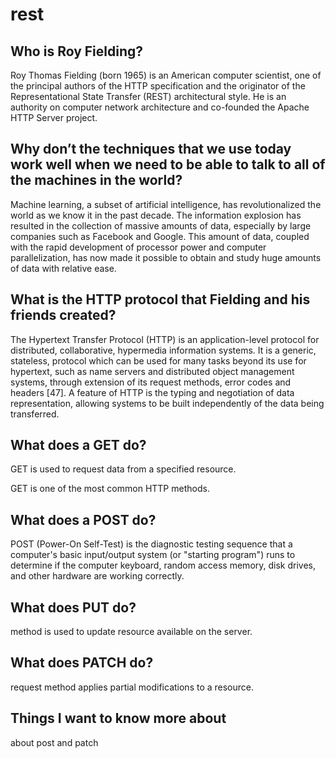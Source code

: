 # rest

## Who is Roy Fielding?
Roy Thomas Fielding (born 1965) is an American computer scientist, one of the principal authors of the HTTP specification and the originator of the Representational State Transfer (REST) architectural style. He is an authority on computer network architecture and co-founded the Apache HTTP Server project.
## Why don’t the techniques that we use today work well when we need to be able to talk to all of the machines in the world?
Machine learning, a subset of artificial intelligence, has revolutionalized the world as we know it in the past decade. The information explosion has resulted in the collection of massive amounts of data, especially by large companies such as Facebook and Google. This amount of data, coupled with the rapid development of processor power and computer parallelization, has now made it possible to obtain and study huge amounts of data with relative ease.
## What is the HTTP protocol that Fielding and his friends created?
The Hypertext Transfer Protocol (HTTP) is an application-level protocol for distributed, collaborative, hypermedia information systems. It is a generic, stateless, protocol which can be used for many tasks beyond its use for hypertext, such as name servers and distributed object management systems, through extension of its request methods, error codes and headers [47]. A feature of HTTP is the typing and negotiation of data representation, allowing systems to be built independently of the data being transferred.
## What does a GET do?
GET is used to request data from a specified resource.

GET is one of the most common HTTP methods.
## What does a POST do?
 POST (Power-On Self-Test) is the diagnostic testing sequence that a computer's basic input/output system (or "starting program") runs to determine if the computer keyboard, random access memory, disk drives, and other hardware are working correctly.
## What does PUT do?
method is used to update resource available on the server.
## What does PATCH do?
request method applies partial modifications to a resource.

## Things I want to know more about
about post and patch